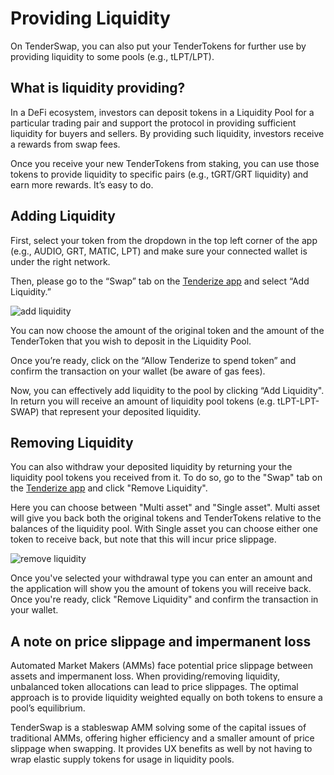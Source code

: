 # Providing Liquidity

On TenderSwap, you can also put your TenderTokens for further use by providing liquidity to some pools (e.g., tLPT/LPT).

## What is liquidity providing?

In a DeFi ecosystem, investors can deposit tokens in a Liquidity Pool for a particular trading pair and support the protocol in providing sufficient liquidity for buyers and sellers. By providing such liquidity, investors receive a rewards from swap fees.

Once you receive your new TenderTokens from staking, you can use those tokens to provide liquidity to specific pairs (e.g., tGRT/GRT liquidity) and earn more rewards. It’s easy to do.

## Adding Liquidity

First, select your token from the dropdown in the top left corner of the app (e.g., AUDIO, GRT, MATIC, LPT) and make sure your connected wallet is under the right network. 

Then, please go to the “Swap” tab on the [Tenderize app](https://tenderize.me) and select “Add Liquidity.”

![add liquidity](https://i.imgur.com/o60Kk4C.png)

You can now choose the amount of the original token and the amount of the TenderToken that you wish to deposit in the Liquidity Pool. 

Once you’re ready, click on the “Allow Tenderize to spend token” and confirm the transaction on your wallet (be aware of gas fees). 

Now, you can effectively add liquidity to the pool by clicking “Add Liquidity". In return you will receive an amount of liquidity pool tokens (e.g. tLPT-LPT-SWAP) that represent your deposited liquidity.

## Removing Liquidity

You can also withdraw your deposited liquidity by returning your the liquidity pool tokens you received from it. To do so, go to the "Swap" tab on the [Tenderize app](https://tenderize.me) and click "Remove Liquidity".

Here you can choose between "Multi asset" and "Single asset". Multi asset will give you back both the original tokens and TenderTokens relative to the balances of the liquidity pool. With Single asset you can choose either one token to receive back, but note that this will incur price slippage.

![remove liquidity](https://i.imgur.com/9yrt7WO.png)

Once you've selected your withdrawal type you can enter an amount and the application will show you the amount of tokens you will receive back. Once you're ready, click "Remove Liquidity" and confirm the transaction in your wallet.

## A note on price slippage and impermanent loss

Automated Market Makers (AMMs) face potential price slippage between assets and impermanent loss. When providing/removing liquidity, unbalanced token allocations can lead to price slippages. The optimal approach is to provide liquidity weighted equally on both tokens to ensure a pool’s equilibrium.

TenderSwap is a stableswap AMM solving some of the capital issues of traditional AMMs, offering higher efficiency and a smaller amount of price slippage when swapping. It provides UX benefits as well by not having to wrap elastic supply tokens for usage in liquidity pools.

